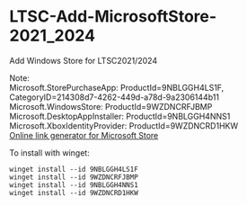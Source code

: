 # LTSC-Add-MicrosoftStore-2021_2024
Add Windows Store for LTSC2021/2024

Note:  
Microsoft.StorePurchaseApp: ProductId=9NBLGGH4LS1F, CategoryID=214308d7-4262-449d-a78d-9a2306144b11  
Microsoft.WindowsStore: ProductId=9WZDNCRFJBMP  
Microsoft.DesktopAppInstaller: ProductId=9NBLGGH4NNS1  
Microsoft.XboxIdentityProvider: ProductId=9WZDNCRD1HKW  
[Online link generator for Microsoft Store](https://store.rg-adguard.net/)

To install with winget:
```
winget install --id 9NBLGGH4LS1F
winget install --id 9WZDNCRFJBMP
winget install --id 9NBLGGH4NNS1
winget install --id 9WZDNCRD1HKW
```
